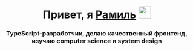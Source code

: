 <h1 align="center"> Привет, я <a href="https://vk.com/rosssmanov" target="_blank">Рамиль</a> 
<img src="https://github.com/blackcater/blackcater/raw/main/images/Hi.gif" height="32"/></h1>
<h3 align="center">TypeScript-разработчик, делаю качественный фронтенд, изучаю computer science и system design</h3>
